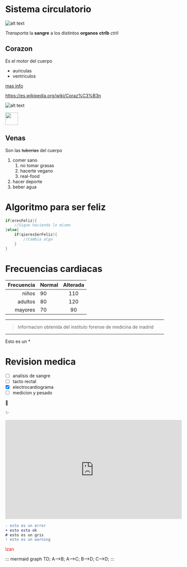 # Sistema circulatorio

![alt text][foto_sistema]

*Transporta* la **sangre** a los distintos __organos__
**ctrlb**  *ctrli*

## Corazon

Es el motor del cuerpo
* auriculas
* ventriculos

[mas info](https://es.wikipedia.org/wiki/Coraz%C3%B3n)

https://es.wikipedia.org/wiki/Coraz%C3%B3n

![alt text](https://encrypted-tbn0.gstatic.com/images?q=tbn:ANd9GcRnZv01CBm-XnS-_3FA2DpxUfAMs2PvqvlCDkGehcTsVcrJuthii9LvLUkintl7qygI7Cg&usqp=CAU)

<img width="40px" src="https://encrypted-tbn0.gstatic.com/images?q=tbn:ANd9GcRnZv01CBm-XnS-_3FA2DpxUfAMs2PvqvlCDkGehcTsVcrJuthii9LvLUkintl7qygI7Cg&usqp=CAU">

## Venas

Son las ~~tuberias~~ del cuerpo

1. comer sano
   1. no tomar grasas
   2. hacerte vegano
   3. real-food
2. hacer deporte
3. beber agua

[foto_sistema]:https://preparaninos.com/wp-content/uploads/2018/01/sistema-circulatoro-para-ni%C3%B1os-6.jpg

# Algoritmo para ser feliz

```java
if(eresFeliz){
    //Sigue haciendo lo mismo
}else{
    if(qieresSerFeliz){
        //Cambia algo
    }
}

```

# Frecuencias cardiacas

| Frecuencia | Normal | Alterada |
|-----------:|--------|:--------:|
| niños      | 90     | 110      |
|adultos     | 80     | 120      |
| mayores    |    70  | 90       |

---
>Informacion obtenida del instituto forense de medicina de madrid
***
Esto es un \*

# Revision medica

- [ ] analisis de sangre
- [ ] tacto rectal
- [x] electrocardiograma
- [ ] medicion y pesado

:heartbeat:

:sparkles:

<iframe width="560" height="315" src="https://www.youtube.com/embed/sKOpW3hGS58" title="YouTube video player" frameborder="0" allow="accelerometer; autoplay; clipboard-write; encrypted-media; gyroscope; picture-in-picture" allowfullscreen></iframe>

```diff
- esto es un error
+ esto esta ok
# esto es un gris
! esto es un warning
```

<span
 style="color:red">Izan

::: mermaid
graph TD;
    A-->B;
    A-->C;
    B-->D;
    C-->D;
:::

